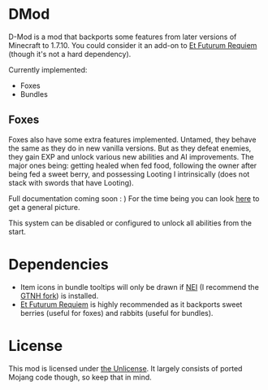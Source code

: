 # DMod

D-Mod is a mod that backports some features from later versions of Minecraft to 1.7.10. You could consider it an add-on to [Et Futurum Requiem](https://www.curseforge.com/minecraft/mc-mods/et-futurum-requiem) (though it's not a hard dependency).

Currently implemented:

* Foxes
* Bundles

## Foxes

Foxes also have some extra features implemented. Untamed, they behave the same as they do in new vanilla versions. But as they defeat enemies, they gain EXP and unlock various new abilities and AI improvements. The major ones being: getting healed when fed food, following the owner after being fed a sweet berry, and possessing Looting I intrinsically (does not stack with swords that have Looting).

Full documentation coming soon : ) For the time being you can look [here](https://github.com/makamys/DMod/blob/21d63d86e357626f3d212447e34f2f1fd4495cf6/src/main/java/makamys/dmod/entity/EntityFox.java#L1957-L1987) to get a general picture.

This system can be disabled or configured to unlock all abilities from the start.

# Dependencies

* Item icons in bundle tooltips will only be drawn if [NEI](https://www.curseforge.com/minecraft/mc-mods/notenoughitems) (I recommend the [GTNH fork](https://www.curseforge.com/minecraft/mc-mods/notenoughitems-gtnh)) is installed.
* [Et Futurum Requiem](https://www.curseforge.com/minecraft/mc-mods/et-futurum-requiem) is highly recommended as it backports sweet berries (useful for foxes) and rabbits (useful for bundles).

# License

This mod is licensed under [the Unlicense](https://github.com/makamys/DMod/blob/master/LICENSE). It largely consists of ported Mojang code though, so keep that in mind.
